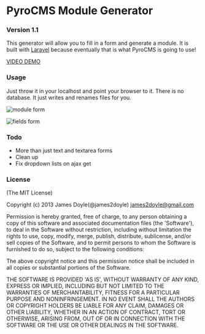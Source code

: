 PyroCMS Module Generator
=======================

### Version 1.1

This generator will allow you to fill in a form and generate a module. It is built with [Laravel](http://laravel.com/) because eventually that is what PyroCMS is going to use!

[VIDEO DEMO](http://www.youtube.com/watch?v=g7moZUqIwHU)

### Usage

Just throw it in your localhost and point your browser to it. There is no database. It just writes and renames files for you.

![module form](https://raw.github.com/james2doyle/pyro-module-generator/master/module.png)

![fields form](https://raw.github.com/james2doyle/pyro-module-generator/master/fields.png)

### Todo

* More than just text and textarea forms
* Clean up
* Fix dropdown lists on ajax get


### License

(The MIT License)

Copyright (c) 2013 James Doyle(@james2doyle) james2doyle@gmail.com

Permission is hereby granted, free of charge, to any person obtaining
a copy of this software and associated documentation files (the
'Software'), to deal in the Software without restriction, including
without limitation the rights to use, copy, modify, merge, publish,
distribute, sublicense, and/or sell copies of the Software, and to
permit persons to whom the Software is furnished to do so, subject to
the following conditions:

The above copyright notice and this permission notice shall be
included in all copies or substantial portions of the Software.

THE SOFTWARE IS PROVIDED 'AS IS', WITHOUT WARRANTY OF ANY KIND,
EXPRESS OR IMPLIED, INCLUDING BUT NOT LIMITED TO THE WARRANTIES OF
MERCHANTABILITY, FITNESS FOR A PARTICULAR PURPOSE AND NONINFRINGEMENT.
IN NO EVENT SHALL THE AUTHORS OR COPYRIGHT HOLDERS BE LIABLE FOR ANY
CLAIM, DAMAGES OR OTHER LIABILITY, WHETHER IN AN ACTION OF CONTRACT,
TORT OR OTHERWISE, ARISING FROM, OUT OF OR IN CONNECTION WITH THE
SOFTWARE OR THE USE OR OTHER DEALINGS IN THE SOFTWARE.


